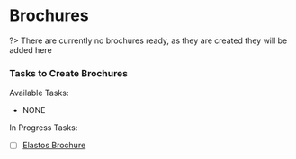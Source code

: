 
# Brochures

?> There are currently no brochures ready, as they are created they will be added here


### Tasks to Create Brochures

Available Tasks:

- NONE

In Progress Tasks:

- [ ] [Elastos Brochure](https://www.cyberrepublic.org/task-detail/5bcf6b241b88ae00897fe133)
